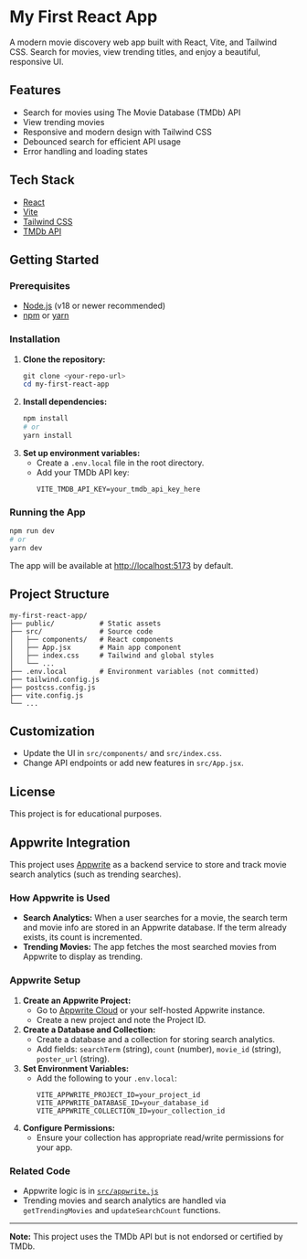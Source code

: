 # My First React App

A modern movie discovery web app built with React, Vite, and Tailwind CSS. Search for movies, view trending titles, and enjoy a beautiful, responsive UI.

## Features
- Search for movies using The Movie Database (TMDb) API
- View trending movies
- Responsive and modern design with Tailwind CSS
- Debounced search for efficient API usage
- Error handling and loading states

## Tech Stack
- [React](https://react.dev/)
- [Vite](https://vitejs.dev/)
- [Tailwind CSS](https://tailwindcss.com/)
- [TMDb API](https://www.themoviedb.org/documentation/api)

## Getting Started

### Prerequisites
- [Node.js](https://nodejs.org/) (v18 or newer recommended)
- [npm](https://www.npmjs.com/) or [yarn](https://yarnpkg.com/)

### Installation
1. **Clone the repository:**
   ```powershell
   git clone <your-repo-url>
   cd my-first-react-app
   ```
2. **Install dependencies:**
   ```powershell
   npm install
   # or
   yarn install
   ```
3. **Set up environment variables:**
   - Create a `.env.local` file in the root directory.
   - Add your TMDb API key:
     ```env
     VITE_TMDB_API_KEY=your_tmdb_api_key_here
     ```

### Running the App
```powershell
npm run dev
# or
yarn dev
```

The app will be available at [http://localhost:5173](http://localhost:5173) by default.

## Project Structure
```
my-first-react-app/
├── public/           # Static assets
├── src/              # Source code
│   ├── components/   # React components
│   ├── App.jsx       # Main app component
│   ├── index.css     # Tailwind and global styles
│   └── ...
├── .env.local        # Environment variables (not committed)
├── tailwind.config.js
├── postcss.config.js
├── vite.config.js
└── ...
```

## Customization
- Update the UI in `src/components/` and `src/index.css`.
- Change API endpoints or add new features in `src/App.jsx`.

## License
This project is for educational purposes.

## Appwrite Integration

This project uses [Appwrite](https://appwrite.io/) as a backend service to store and track movie search analytics (such as trending searches).

### How Appwrite is Used
- **Search Analytics:** When a user searches for a movie, the search term and movie info are stored in an Appwrite database. If the term already exists, its count is incremented.
- **Trending Movies:** The app fetches the most searched movies from Appwrite to display as trending.

### Appwrite Setup
1. **Create an Appwrite Project:**
   - Go to [Appwrite Cloud](https://cloud.appwrite.io/) or your self-hosted Appwrite instance.
   - Create a new project and note the Project ID.
2. **Create a Database and Collection:**
   - Create a database and a collection for storing search analytics.
   - Add fields: `searchTerm` (string), `count` (number), `movie_id` (string), `poster_url` (string).
3. **Set Environment Variables:**
   - Add the following to your `.env.local`:
     ```env
     VITE_APPWRITE_PROJECT_ID=your_project_id
     VITE_APPWRITE_DATABASE_ID=your_database_id
     VITE_APPWRITE_COLLECTION_ID=your_collection_id
     ```
4. **Configure Permissions:**
   - Ensure your collection has appropriate read/write permissions for your app.

### Related Code
- Appwrite logic is in [`src/appwrite.js`](src/appwrite.js)
- Trending movies and search analytics are handled via `getTrendingMovies` and `updateSearchCount` functions.

---

**Note:** This project uses the TMDb API but is not endorsed or certified by TMDb.
